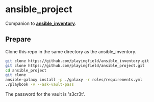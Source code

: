 # ansible_project


Companion to **[ansible_inventory](https://github.com/playingfield/ansible_inventory)**.

## Prepare
Clone this repo in the same directory as the ansible_inventory.

```bash
git clone https://github.com/playingfield/ansible_inventory.git
git clone https://github.com/playingfield/ansible_project.git
cd ansible_project
git clone
ansible-galaxy install -p ./galaxy -r roles/requirements.yml
./playbook -v --ask-vault-pass
```

The password for the vault is 's3cr3t'.

